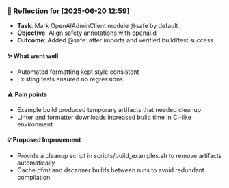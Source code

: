 ### :book: Reflection for [2025-06-20 12:59]
  - **Task**: Mark OpenAIAdminClient module @safe by default
  - **Objective**: Align safety annotations with openai.d
  - **Outcome**: Added @safe: after imports and verified build/test success

#### :sparkles: What went well
  - Automated formatting kept style consistent
  - Existing tests ensured no regressions

#### :warning: Pain points
  - Example build produced temporary artifacts that needed cleanup
  - Linter and formatter downloads increased build time in CI-like environment

#### :bulb: Proposed Improvement
  - Provide a cleanup script in scripts/build_examples.sh to remove artifacts automatically
  - Cache dfmt and dscanner builds between runs to avoid redundant compilation
